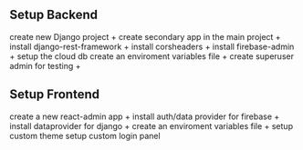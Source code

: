 ## Setup Backend
create new Django project +
create secondary app in the main project +
install django-rest-framework +
install corsheaders +
install firebase-admin +
setup the cloud db
create an enviroment variables file +
create superuser admin for testing +

## Setup Frontend
create a new react-admin app +
install auth/data provider for firebase +
install dataprovider for django +
create an enviroment variables file +
setup custom theme
setup custom login panel
